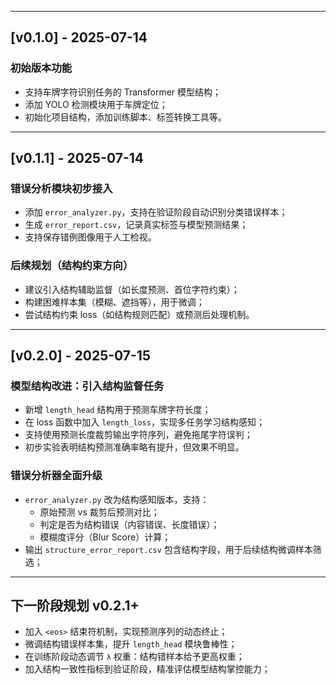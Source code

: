 
---

## [v0.1.0] - 2025-07-14

###  初始版本功能
- 支持车牌字符识别任务的 Transformer 模型结构；
- 添加 YOLO 检测模块用于车牌定位；
- 初始化项目结构，添加训练脚本、标签转换工具等。

---

## [v0.1.1] - 2025-07-14

###  错误分析模块初步接入
- 添加 `error_analyzer.py`，支持在验证阶段自动识别分类错误样本；
- 生成 `error_report.csv`，记录真实标签与模型预测结果；
- 支持保存错例图像用于人工检视。

###  后续规划（结构约束方向）
- 建议引入结构辅助监督（如长度预测、首位字符约束）；
- 构建困难样本集（模糊、遮挡等），用于微调；
- 尝试结构约束 loss（如结构规则匹配）或预测后处理机制。

---

## [v0.2.0] - 2025-07-15

###  模型结构改进：引入结构监督任务
- 新增 `length_head` 结构用于预测车牌字符长度；
- 在 loss 函数中加入 `length_loss`，实现多任务学习结构感知；
- 支持使用预测长度裁剪输出字符序列，避免拖尾字符误判；
- 初步实验表明结构预测准确率略有提升，但效果不明显。

###  错误分析器全面升级
- `error_analyzer.py` 改为结构感知版本，支持：
  - 原始预测 vs 裁剪后预测对比；
  - 判定是否为结构错误（内容错误、长度错误）；
  - 模糊度评分（Blur Score）计算；
- 输出 `structure_error_report.csv` 包含结构字段，用于后续结构微调样本筛选；

---

## 下一阶段规划 v0.2.1+

- 加入 `<eos>` 结束符机制，实现预测序列的动态终止；
- 微调结构错误样本集，提升 `length_head` 模块鲁棒性；
- 在训练阶段动态调节 `λ` 权重：结构错样本给予更高权重；
- 加入结构一致性指标到验证阶段，精准评估模型结构掌控能力；
